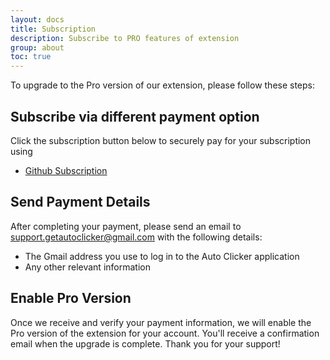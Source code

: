 ```yaml
---
layout: docs
title: Subscription
description: Subscribe to PRO features of extension
group: about
toc: true
---
```


To upgrade to the Pro version of our extension, please follow these steps:

## Subscribe via different payment option
Click the subscription button below to securely pay for your subscription using 
- [Github Subscription](https://github.com/sponsors/Dhruv-Techapps)

## Send Payment Details
After completing your payment, please send an email to [support.getautoclicker@gmail.com](mailto:support.getautoclicker@gmail.com) with the following details:
- The Gmail address you use to log in to the Auto Clicker application
- Any other relevant information

## Enable Pro Version
Once we receive and verify your payment information, we will enable the Pro version of the extension for your account. You'll receive a confirmation email when the upgrade is complete.
Thank you for your support! 
